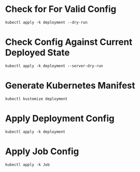 # Check for For Valid Config
```
kubectl apply -k deployment --dry-run
```
# Check Config Against Current Deployed State
```
kubectl apply -k deployment --server-dry-run
```
# Generate Kubernetes Manifest
```
kubectl kustomize deployment
```
# Apply Deployment Config 
```
kubectl apply -k deployment
```

# Apply Job Config 
```
kubectl apply -k Job
```